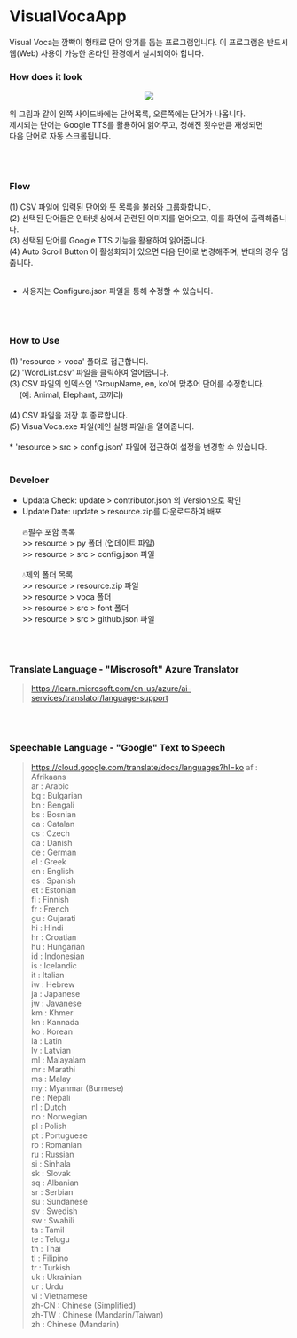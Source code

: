 # VisualVocaApp
Visual Voca는 깜빡이 형태로 단어 암기를 돕는 프로그램입니다.
이 프로그램은 반드시 웹(Web) 사용이 가능한 온라인 환경에서 실시되어야 합니다. 

### How does it look
<p align="center">
<img class="center" src="https://i.imgur.com/XTZFqSw.gif"/><br>

위 그림과 같이 왼쪽 사이드바에는 단어목록, 오른쪽에는 단어가 나옵니다.<br>
제시되는 단어는 Google TTS를 활용하여 읽어주고, 정해진 횟수만큼 재생되면<br>
다음 단어로 자동 스크롤됩니다.
</p>
<br>
<br>


### Flow
(1) CSV 파일에 입력된 단어와 뜻 목록을 불러와 그룹화합니다. <br>
(2) 선택된 단어들은 인터넷 상에서 관련된 이미지를 얻어오고, 이를 화면에 출력해줍니다.<br>
(3) 선택된 단어를 Google TTS 기능을 활용하여 읽어줍니다.<br>
(4) Auto Scroll Button 이 활성화되어 있으면 다음 단어로 변경해주며, 반대의 경우 멈춥니다.<br><br>
* 사용자는 Configure.json 파일을 통해 수정할 수 있습니다.<br>
<br>
<br>

### How to Use
<span>(1) 'resource > voca' 폴더로 접근합니다.</span><br>
<span>(2) 'WordList.csv' 파일을 클릭하여 열어줍니다.</span><br>
<span>(3) CSV 파일의 인덱스인 'GroupName, en, ko'에 맞추어 단어를 수정합니다.</span><br>
<span>　   (예: Animal, Elephant, 코끼리)</span><br><br>
<span>(4) CSV 파일을 저장 후 종료합니다.</span><br>
<span>(5) VisualVoca.exe 파일(메인 실행 파일)을 열어줍니다.</span><br><br>
<span>* 'resource > src > config.json' 파일에 접근하여 설정을 변경할 수 있습니다.</span>
<br>
<br>

### Develoer
- Updata Check: update > contributor.json 의 Version으로 확인
- Update Date: update > resource.zip를 다운로드하여 배포<br><br>
   🔥필수 포함 목록<br>
      >> resource > py 폴더 (업데이트 파일)<br>
      >> resource > src > config.json 파일<br><br>
   💧제외 폴더 목록<br>
      >> resource > resource.zip 파일<br>
      >> resource > voca 폴더<br>
      >> resource > src > font 폴더<br>
      >> resource > src > github.json 파일<br>
<br>
<br>

### Translate Language - "Miscrosoft" Azure Translator
> https://learn.microsoft.com/en-us/azure/ai-services/translator/language-support
 

<br>
<br>

### Speechable Language - "Google" Text to Speech
> https://cloud.google.com/translate/docs/languages?hl=ko
> af : Afrikaans <br>
> ar : Arabic <br>
> bg : Bulgarian <br>
> bn : Bengali <br>
> bs : Bosnian <br>
> ca : Catalan <br>
> cs : Czech <br>
> da : Danish <br>
> de : German <br>
> el : Greek <br>
> en : English <br>
> es : Spanish <br>
> et : Estonian <br>
> fi : Finnish <br>
> fr : French <br>
> gu : Gujarati <br>
> hi : Hindi <br>
> hr : Croatian <br>
> hu : Hungarian <br>
> id : Indonesian <br>
> is : Icelandic <br>
> it : Italian <br>
> iw : Hebrew <br>
> ja : Japanese <br>
> jw : Javanese <br>
> km : Khmer <br>
> kn : Kannada <br>
> ko : Korean <br>
> la : Latin <br>
> lv : Latvian <br>
> ml : Malayalam <br>
> mr : Marathi <br>
> ms : Malay <br>
> my : Myanmar (Burmese) <br>
> ne : Nepali <br>
> nl : Dutch <br>
> no : Norwegian <br>
> pl : Polish <br>
> pt : Portuguese <br>
> ro : Romanian <br>
> ru : Russian <br>
> si : Sinhala <br>
> sk : Slovak <br>
> sq : Albanian <br>
> sr : Serbian <br>
> su : Sundanese <br>
> sv : Swedish <br>
> sw : Swahili <br>
> ta : Tamil <br>
> te : Telugu <br>
> th : Thai <br>
> tl : Filipino <br>
> tr : Turkish <br>
> uk : Ukrainian <br>
> ur : Urdu <br>
> vi : Vietnamese <br>
> zh-CN : Chinese (Simplified) <br>
> zh-TW : Chinese (Mandarin/Taiwan) <br>
> zh : Chinese (Mandarin) <br>
